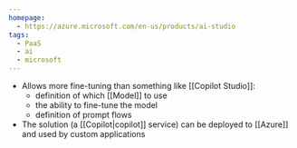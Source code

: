 ```yaml
---
homepage:
  - https://azure.microsoft.com/en-us/products/ai-studio
tags:
  - PaaS
  - ai
  - microsoft
---
```

- Allows more fine-tuning than something like [[Copilot Studio]]:
	- definition of which [[Model]] to use
	- the ability to fine-tune the model
	- definition of prompt flows
- The solution (a [[Copilot|copilot]] service) can be deployed to [[Azure]] and used by custom applications